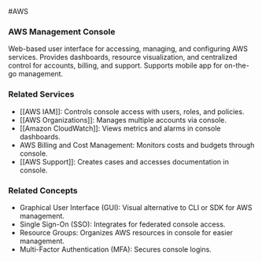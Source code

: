 #AWS
### AWS Management Console

Web-based user interface for accessing, managing, and configuring AWS services. Provides dashboards, resource visualization, and centralized control for accounts, billing, and support. Supports mobile app for on-the-go management.

### Related Services

- [[AWS IAM]]: Controls console access with users, roles, and policies.
- [[AWS Organizations]]: Manages multiple accounts via console.
- [[Amazon CloudWatch]]: Views metrics and alarms in console dashboards.
- AWS Billing and Cost Management: Monitors costs and budgets through console.
- [[AWS Support]]: Creates cases and accesses documentation in console.

### Related Concepts

- Graphical User Interface (GUI): Visual alternative to CLI or SDK for AWS management.
- Single Sign-On (SSO): Integrates for federated console access.
- Resource Groups: Organizes AWS resources in console for easier management.
- Multi-Factor Authentication (MFA): Secures console logins.
